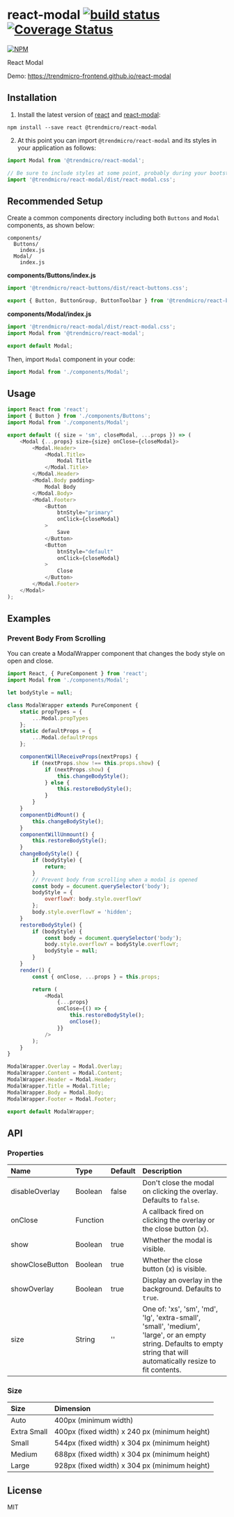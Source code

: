 # react-modal [![build status](https://travis-ci.org/trendmicro-frontend/react-modal.svg?branch=master)](https://travis-ci.org/trendmicro-frontend/react-modal) [![Coverage Status](https://coveralls.io/repos/github/trendmicro-frontend/react-modal/badge.svg?branch=master)](https://coveralls.io/github/trendmicro-frontend/react-modal?branch=master)

[![NPM](https://nodei.co/npm/@trendmicro/react-modal.png?downloads=true&stars=true)](https://nodei.co/npm/@trendmicro/react-modal/)

React Modal

Demo: https://trendmicro-frontend.github.io/react-modal

## Installation

1. Install the latest version of [react](https://github.com/facebook/react) and [react-modal](https://github.com/trendmicro-frontend/react-modal):

  ```
  npm install --save react @trendmicro/react-modal
  ```

2. At this point you can import `@trendmicro/react-modal` and its styles in your application as follows:

  ```js
  import Modal from '@trendmicro/react-modal';

  // Be sure to include styles at some point, probably during your bootstraping
  import '@trendmicro/react-modal/dist/react-modal.css';
  ```
  
## Recommended Setup

Create a common components directory including both `Buttons` and `Modal` components, as shown below:
```
components/
  Buttons/
    index.js
  Modal/
    index.js
```

**components/Buttons/index.js**
```js
import '@trendmicro/react-buttons/dist/react-buttons.css';

export { Button, ButtonGroup, ButtonToolbar } from '@trendmicro/react-buttons';
```

**components/Modal/index.js**
```js
import '@trendmicro/react-modal/dist/react-modal.css';
import Modal from '@trendmicro/react-modal';

export default Modal;
```

Then, import `Modal` component in your code:
```js
import Modal from './components/Modal';
```

## Usage

```js
import React from 'react';
import { Button } from './components/Buttons';
import Modal from './components/Modal';

export default ({ size = 'sm', closeModal, ...props }) => (
    <Modal {...props} size={size} onClose={closeModal}>
        <Modal.Header>
            <Modal.Title>
                Modal Title
            </Modal.Title>
        </Modal.Header>
        <Modal.Body padding>
            Modal Body
        </Modal.Body>
        <Modal.Footer>
            <Button
                btnStyle="primary"
                onClick={closeModal}
            >
                Save
            </Button>
            <Button
                btnStyle="default"
                onClick={closeModal}
            >
                Close
            </Button>
        </Modal.Footer>
    </Modal>
);
```

## Examples

### Prevent Body From Scrolling

You can create a ModalWrapper component that changes the body style on open and close.

```js
import React, { PureComponent } from 'react';
import Modal from './components/Modal';

let bodyStyle = null;

class ModalWrapper extends PureComponent {
    static propTypes = {
        ...Modal.propTypes
    };
    static defaultProps = {
        ...Modal.defaultProps
    };

    componentWillReceiveProps(nextProps) {
        if (nextProps.show !== this.props.show) {
            if (nextProps.show) {
                this.changeBodyStyle();
            } else {
                this.restoreBodyStyle();
            }
        }
    }
    componentDidMount() {
        this.changeBodyStyle();
    }
    componentWillUnmount() {
        this.restoreBodyStyle();
    }
    changeBodyStyle() {
        if (bodyStyle) {
            return;
        }
        // Prevent body from scrolling when a modal is opened
        const body = document.querySelector('body');
        bodyStyle = {
            overflowY: body.style.overflowY
        };
        body.style.overflowY = 'hidden';
    }
    restoreBodyStyle() {
        if (bodyStyle) {
            const body = document.querySelector('body');
            body.style.overflowY = bodyStyle.overflowY;
            bodyStyle = null;
        }
    }
    render() {
        const { onClose, ...props } = this.props;

        return (
            <Modal
                {...props}
                onClose={() => {
                    this.restoreBodyStyle();
                    onClose();
                }}
            />
        );
    }
}

ModalWrapper.Overlay = Modal.Overlay;
ModalWrapper.Content = Modal.Content;
ModalWrapper.Header = Modal.Header;
ModalWrapper.Title = Modal.Title;
ModalWrapper.Body = Modal.Body;
ModalWrapper.Footer = Modal.Footer;

export default ModalWrapper;
```

## API

### Properties

Name | Type | Default | Description
:--- | :--- | :------ | :----------
disableOverlay | Boolean | false | Don't close the modal on clicking the overlay. Defaults to `false`.
onClose | Function | | A callback fired on clicking the overlay or the close button (x).
show | Boolean | true | Whether the modal is visible.
showCloseButton | Boolean | true | Whether the close button (x) is visible.
showOverlay | Boolean | true | Display an overlay in the background. Defaults to `true`.
size | String | '' | One of: 'xs', 'sm', 'md', 'lg', 'extra-small', 'small', 'medium', 'large', or an empty string. Defaults to empty string that will automatically resize to fit contents.

### Size

Size | Dimension
:--- | :--------
Auto | 400px (minimum width)
Extra Small | 400px (fixed width) x 240 px (minimum height)
Small | 544px (fixed width) x 304 px (minimum height)
Medium | 688px (fixed width) x 304 px (minimum height)
Large | 928px (fixed width) x 304 px (minimum height)

## License

MIT

